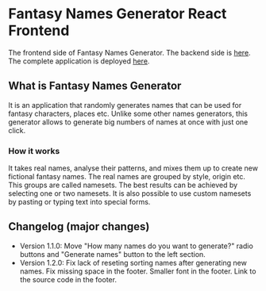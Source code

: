 # Fantasy Names Generator React Frontend

The frontend side of Fantasy Names Generator. The backend side is [here](https://github.com/bsielski/fantasy-names-generator-api). The complete application is deployed [here](http://fantasynamesgenerator.testingmagic.ovh/).

## What is Fantasy Names Generator

It is an application that randomly generates names that can be used for fantasy characters, places etc. Unlike some other names generators, this generator allows to generate big numbers of names at once with just one click.

### How it works

It takes real names, analyse their patterns, and mixes them up to create new fictional fantasy names. The real names are grouped by style, origin etc. This groups are called namesets. The best results can be achieved by selecting one or two namesets. It is also possible to use custom namesets by pasting or typing text into special forms.

## Changelog (major changes)

- Version 1.1.0: Move "How many names do you want to generate?" radio buttons and "Generate names" button to the left section.
- Version 1.2.0: Fix lack of reseting sorting names after generating new names. Fix missing space in the footer. Smaller font in the footer. Link to the source code in the footer.
